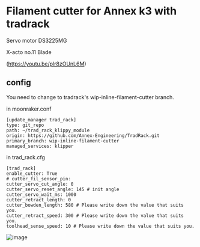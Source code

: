 # Filament cutter for Annex k3 with tradrack

Servo motor DS3225MG 

X-acto no.11 Blade

(https://youtu.be/plr8zOUnL6M)

## config

You need to change to tradrack's wip-inline-filament-cutter branch.

in moonraker.conf

```
[update_manager trad_rack]
type: git_repo
path: ~/trad_rack_klippy_module
origin: https://github.com/Annex-Engineering/TradRack.git
primary_branch: wip-inline-filament-cutter
managed_services: klipper
```
in trad_rack.cfg

```
[trad_rack]
enable_cutter: True
# cutter_fil_sensor_pin: 
cutter_servo_cut_angle: 0
cutter_servo_reset_angle: 145 # init angle
cutter_servo_wait_ms: 1000
cutter_retract_length: 0
cutter_bowden_length: 580 # Please write down the value that suits you.
cutter_retract_speed: 300 # Please write down the value that suits you.
toolhead_sense_speed: 10 # Please write down the value that suits you.
```

![image](https://github.com/v6cl/MyDIYthings/assets/16078263/e37e5de8-b3ff-425e-88ad-d752ddb898a9)
